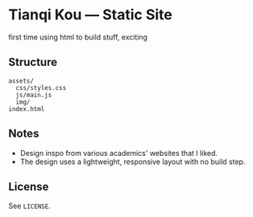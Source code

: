 # Tianqi Kou — Static Site

first time using html to build stuff, exciting

## Structure

```
assets/
  css/styles.css
  js/main.js
  img/
index.html
```

## Notes

- Design inspo from various academics' websites that I liked.
- The design uses a lightweight, responsive layout with no build step.

## License

See `LICENSE`.


